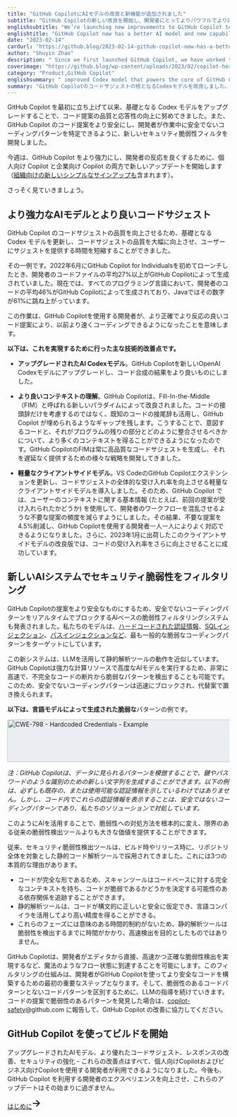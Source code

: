 ```yaml
---
title: "GitHub CopilotにAIモデルの改良と新機能が追加されました"
subtitle: "GitHub Copilotの新しい改良を開始し、開発者にとってよりパワフルでより応答性の高いものにします。"
englishsubtitle: "We’re launching new improvements to GitHub Copilot to make it more powerful and more responsive for developers."
englishtitle: "GitHub Copilot now has a better AI model and new capabilities"
date: "2023-02-14"
cardurl: "https://github.blog/2023-02-14-github-copilot-now-has-a-better-ai-model-and-new-capabilities/"
author: "Shuyin Zhao"
description: " Since we first launched GitHub Copilot, we have worked to improve the quality and responsiveness of its code suggestions by upgrading the underlying Codex model. We also developed a new security vulnerability filter to make GitHub Copilot’s code suggestions more secure and help developers identify insecure coding patterns as they work.  This week, we’re launching new updates across Copilot for Individuals and Copilot for Business—including new simple sign-ups for organizations —to make GitHub Copilot more powerful and more responsive for developers.  Let’s dive in.  A more powerful AI model and better code suggestions  To improve the quality of GitHub Copilot’s code suggestions, we have updated the underlying Codex model resulting in large scale improvements to the quality of code suggestions and reduction of time to serve those suggestions to the users.  Case in point: When we first launched GitHub Copilot for Individuals in June 2022, more than 27% of developers’ code files on average were generated by GitHub Copilot. Today, GitHub Copilot is behind an average of 46% of a developers’ code across all programming languages—and in Java, that number jumps to 61%.  This work means that developers using GitHub Copilot are now coding faster than before thanks to more accurate and more responsive code suggestions.  Here are the key technical improvements we made to achieve this:  An"
coverimage: "https://github.blog/wp-content/uploads/2023/02/copilot-header.png?resize=1600%2C840"
category: "Product,GitHub Copilot"
englishsummary: " improved Codex model that powers the core of GitHub Copilot’s code suggestions.  GitHub Copilot has been upgraded with an improved Codex model, resulting in more accurate and responsive code suggestions, allowing developers to code faster."
summary: "GitHub Copilotのコードサジェストの核となるCodexモデルを改良しました。  GitHub Copilotは、改良されたCodexモデルにより、より正確で反応の良いコード提案を実現し、開発者がより速くコーディングできるようアップグレードされました。"
---
```


<p>GitHub Copilot を最初に立ち上げて以来、基礎となる Codex モデルをアップグレードすることで、コード提案の品質と応答性の向上に努めてきました。また、GitHub Copilot のコード提案をより安全にし、開発者が作業中に安全でないコーディングパターンを特定できるように、新しいセキュリティ脆弱性フィルタを開発しました。</p>
<p>今週は、GitHub Copilot をより強力にし、開発者の反応を良くするために、個人向け Copilot と企業向け Copilot の両方で新しいアップデートを開始します（<a href="https://github.blog/2023-02-14-github-copilot-for-business-is-now-available">組織向けの新しいシンプルなサインアップも</a>含まれます）。</p>
<p>さっそく見ていきましょう。</p>
<h2 id="a-more-powerful-ai-model-and-better-code-suggestions">より強力なAIモデルとより良いコードサジェスト<a href="#a-more-powerful-ai-model-and-better-code-suggestions" class="heading-link pl-2 text-italic text-bold" aria-label="A more powerful AI model and better code suggestions"></a></h2>
<p>GitHub Copilot のコードサジェストの品質を向上させるため、基礎となる Codex モデルを更新し、コードサジェストの品質を大幅に向上させ、ユーザーにサジェストを提供する時間を短縮することができました。</p>
<p>その一例です。2022年6月にGitHub Copilot for Individualsを初めてローンチしたとき、開発者のコードファイルの平均27%以上がGitHub Copilotによって生成されていました。現在では、すべてのプログラミング言語において、開発者のコードの平均46%がGitHub Copilotによって生成されており、Javaではその数字が61%に跳ね上がっています。</p>
<p>この作業は、GitHub Copilotを使用する開発者が、より正確でより反応の良いコード提案により、以前より速くコーディングできるようになったことを意味します。</p>
<p><strong>以下は、これを実現するために行った主な技術的改善点です。</strong></p>
<ul>
<li><strong>アップグレードされたAI Codexモデル</strong>。GitHub Copilotを新しいOpenAI Codexモデルにアップグレードし、コード合成の結果をより良いものにしました。</p>
</li>
<li>
<p><strong>より良いコンテキストの理解</strong>。GitHub Copilotは、Fill-In-the-Middle（FIM）と呼ばれる新しいパラダイムによって改良されました。コードの接頭辞だけを考慮するのではなく、既知のコードの接尾辞も活用し、GitHub Copilot が埋められるようなギャップを残します。こうすることで、意図するコードと、それがプログラムの残りの部分とどのように整合させるべきかについて、より多くのコンテキストを得ることができるようになったのです。GitHub CopilotのFIMは常に高品質なコードサジェストを生成し、それを遅延なく提供するための様々な戦略を開発してきました。</p>
</li>
<li>
<p><strong>軽量なクライアントサイドモデル</strong>。VS CodeのGitHub Copilotエクステンションを更新し、コードサジェストの全体的な受け入れ率を向上させる軽量なクライアントサイドモデルを導入しました。そのため、GitHub Copilot では、ユーザーのコンテキストに関する基本情報 (たとえば、前回の提案が受け入れられたかどうか) を使用して、開発者のワークフローを混乱させるような不要な提案の頻度を減らすようにしました。その結果、不要な提案を4.5%削減し、GitHub Copilotを使用する開発者一人一人によりよく対応できるようになりました。さらに、2023年1月に出荷したこのクライアントサイドモデルの改良版では、コードの受け入れ率をさらに向上させることに成功しています。</p>
</li>
</ul>
<h2 id="filtering-out-security-vulnerabilities-with-a-new-ai-system">新しいAIシステムでセキュリティ脆弱性をフィルタリング<a href="#filtering-out-security-vulnerabilities-with-a-new-ai-system" class="heading-link pl-2 text-italic text-bold" aria-label="Filtering out security vulnerabilities with a new AI system"></a></h2>
<p>GitHub Copilotの提案をより安全なものにするため、安全でないコーディングパターンをリアルタイムでブロックするAIベースの脆弱性フィルタリングシステムも発表されました。私たちのモデルは、<a href="https://cwe.mitre.org/data/definitions/798.html">ハードコードされた認証情報</a>、<a href="https://cwe.mitre.org/data/definitions/89.html">SQLインジェクション</a>、<a href="https://cwe.mitre.org/data/definitions/22.html">パスインジェクションなど</a>、最も一般的な脆弱なコーディングパターンをターゲットにしています。</p>
<p>この新システムは、LLMを活用して静的解析ツールの動作を近似しています。GitHub Copilotは強力な計算リソースで高度なAIモデルを実行するため、非常に高速で、不完全なコードの断片から脆弱なパターンを検出することも可能です。このため、安全でないコーディングパターンは迅速にブロックされ、代替案で置き換えられます。</p>
<p><strong>以下は、言語モデルによって生成された脆弱な</strong>パターンの例です。</p>
<div class="image-frame image-frame-full border rounded-2 overflow-hidden d-flex flex-row flex-justify-center" style="background: #EAEEF2"><img decoding="async" src="https://github.blog/wp-content/uploads/2023/02/copilot-improvements-2.png?w=624&#038;resize=624%2C96" alt="CWE-798 - Hardcoded Credentials - Example" width="624" height="96" class="aligncenter size-large wp-image-70109 width-fit" srcset="https://github.blog/wp-content/uploads/2023/02/copilot-improvements-2.png?w=624&#038;resize=624%2C96 624w, https://github.blog/wp-content/uploads/2023/02/copilot-improvements-2.png?w=300 300w" sizes="(max-width: 624px) 100vw, 624px" data-recalc-dims="1" /></div>
<p><em>注：GitHub Copilotは、データに見られるパターンを模倣することで、鍵やパスワードのような識別のための新しい文字列を生成することができます。以下の例は、必ずしも既存の、または使用可能な認証情報を示しているわけではありません。しかし、コード内でこれらの認証情報を表示することは、安全ではないコーディングパターンであり、私たちのソリューションで対処しています。</em></p>
<p class="purple-text text-gradient-purple-coral mt-6 mb-6">このようにAIを活用することで、脆弱性への対処方法を根本的に変え、限界のある従来の脆弱性検出ツールよりも大きな価値を提供することができます。</p>
<p>従来、セキュリティ脆弱性検出ツールは、ビルド時やリリース時に、リポジトリ全体を対象とした静的コード解析ツールで採用されてきました。これには3つの本質的な理由があります。</p>
<ul>
<li>コードが完全な形であるため、スキャンツールはコードベースに対する完全なコンテキストを持ち、コードが脆弱であるかどうかを決定する可能性のある依存関係を追跡することができます。</li>
<li>静的解析ツールは、コードが構文的に正しいと安全に仮定でき、言語コンパイラを活用してより高い精度を得ることができる。</li>
<li>これらのフェーズには意味のある時間的制約がないため、静的解析ツールは脆弱性を検出するまでに時間がかかり、高速検出を目的としたものではありません。</li>
</ul>
<p>GitHub Copilotは、開発者がエディタから直接、高速かつ正確な脆弱性検出を実現するなど、魔法のようなフロー状態に到達することを可能にします。このフィルタリングの仕組みは、開発者がGitHub Copilotを使ってより安全なコードを構築するための最初の重要なステップとなります。そして、脆弱性のあるコードパターンとないコードパターンを区別するために、LLMの指導を続けていきます。コードの提案で脆弱性のあるパターンを発見した場合は、<a href="mailto:copilot-safety@github.com">copilot-safety</a>@github.com に報告して、GitHub Copilot の改善に協力してください。</p>
<h2 id="start-building-with-github-copilot">GitHub Copilot を使ってビルドを開始<a href="#start-building-with-github-copilot" class="heading-link pl-2 text-italic text-bold" aria-label="Start building with GitHub Copilot"></a></h2>
<p>アップグレードされたAIモデル、より優れたコードサジェスト、レスポンスの改善、セキュリティの強化 - これらの改善点はすべて、個人向けCopilotおよびビジネス向けCopilotを使用する開発者が利用できるようになりました。今後も、GitHub Copilot を利用する開発者のエクスペリエンスを向上させ、これらのアップデートはその始まりに過ぎません。</p>
<div class="content-button-wrap text-left"><a href="https://github.com/features/copilot" target="_self" class="btn-mktg arrow-target-mktg">はじめに<svg xmlns="http://www.w3.org/2000/svg" class="octicon arrow-symbol-mktg" width="24" height="24" viewBox="0 0 16 16" fill="none"><path fill="currentColor" d="M7.28033 3.21967C6.98744 2.92678 6.51256 2.92678 6.21967 3.21967C5.92678 3.51256 5.92678 3.98744 6.21967 4.28033L7.28033 3.21967ZM11 8L11.5303 8.53033C11.8232 8.23744 11.8232 7.76256 11.5303 7.46967L11 8ZM6.21967 11.7197C5.92678 12.0126 5.92678 12.4874 6.21967 12.7803C6.51256 13.0732 6.98744 13.0732 7.28033 12.7803L6.21967 11.7197ZM6.21967 4.28033L10.4697 8.53033L11.5303 7.46967L7.28033 3.21967L6.21967 4.28033ZM10.4697 7.46967L6.21967 11.7197L7.28033 12.7803L11.5303 8.53033L10.4697 7.46967Z"></path><path class="octicon-chevrow-stem" stroke="currentColor" d="M1.75 8H11" stroke-width="1.5" stroke-linecap="round"></path></svg></a></div>


